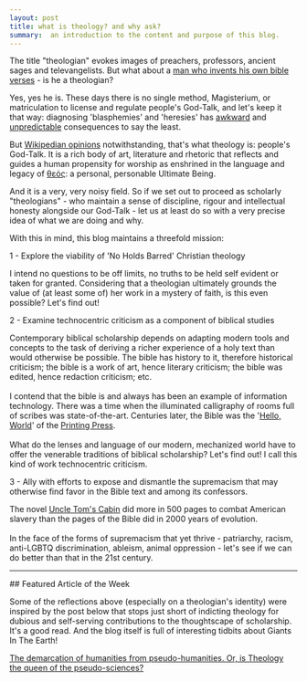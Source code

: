 ```yaml
---
layout: post
title: what is theology? and why ask?
summary:  an introduction to the content and purpose of this blog.
---
```


The title "theologian" evokes images of preachers, professors, ancient sages and televangelists.  But what about a <a href="http://www.cnn.com/2015/09/16/politics/donald-trump-bible-favorite-verse-2016-republican-debate/">man who invents his own bible verses</a> - is he a theologian?

Yes, yes he is.  These days there is no single method, Magisterium, or matriculation to license and regulate people's God-Talk, and let's keep it that way: diagnosing 'blasphemies' and 'heresies' has <a href="https://en.wikipedia.org/wiki/Phryne#Trial">awkward</a> and <a href="https://en.wikipedia.org/wiki/Martin_Luther#Excommunication">unpredictable</a> consequences to say the least.

But <a href="https://en.wikipedia.org/wiki/Theology">Wikipedian opinions</a> notwithstanding, that's what theology is: people's God-Talk.  It is a rich body of art, literature and rhetoric that reflects and guides a human propensity for worship as enshrined in the language and legacy of <A href="https://en.wiktionary.org/wiki/%CE%B8%CE%B5%CF%8C%CF%82">θεός</a>: a personal, personable Ultimate Being.

And it is a very, very noisy field.  So if we set out to proceed as scholarly "theologians" - who maintain a sense of discipline, rigour and intellectual honesty alongside our God-Talk - let us at least do so with a very precise idea of what we are doing and why.

With this in mind, this blog maintains a threefold mission:

1 - Explore the viability of 'No Holds Barred' Christian theology
<p class="message">
I intend no questions to be off limits, no truths to be held self evident or taken for granted.  Considering that a theologian ultimately grounds the value of (at least some of) her work in a mystery of faith, is this even possible? Let's find out!
</p>
2 - Examine technocentric criticism as a component of biblical studies
<p class="message">
Contemporary biblical scholarship depends on adapting modern tools and concepts to the task of deriving a richer experience of a holy text than would otherwise be possible.  The bible has history to it, therefore historical criticism; the bible is a work of art, hence literary criticism; the bible was edited, hence redaction criticism; etc.<br><br>
I contend that the bible is and always has been an example of information technology.  There was a time when the illuminated calligraphy of rooms full of scribes was state-of-the-art.  Centuries later, the Bible was the '<a href="https://en.wikipedia.org/wiki/%22Hello,_World!%22_program#History">Hello, World</a>' of the <a href="https://en.wikipedia.org/wiki/Gutenberg_Bible">Printing Press</a>.<br><br>
What do the lenses and language of our modern, mechanized world have to offer the venerable traditions of biblical scholarship? Let's find out! I call this kind of work technocentric criticism.
</p>

3 - Ally with efforts to expose and dismantle the supremacism that may otherwise find favor in the Bible text and among its confessors.
<p class="message">
The novel <a href="https://en.wikipedia.org/wiki/Uncle_Tom%27s_Cabin">Uncle Tom's Cabin</a> did more in 500 pages to combat American slavery than the pages of the Bible did in 2000 years of evolution.<br><br>
In the face of the forms of supremacism that yet thrive - patriarchy, racism, anti-LGBTQ discrimination, ableism, animal oppression - let's see if we can do better than that in the 21st century.
</p>

<hr>
## Featured Article of the Week

Some of the reflections above (especially on a theologian's identity) were inspired by the post below that stops just short of indicting theology for dubious and self-serving contributions to the thoughtscape of scholarship.  It's a good read.  And the blog itself is full of interesting tidbits about Giants In The Earth!

<a class="embedly-card" href="https://remnantofgiants.wordpress.com/2016/04/10/the-demarcation-of-humanities-from-pseudo-humanities-or-is-theology-the-queen-of-the-pseudo-sciences/#comments">The demarcation of humanities from pseudo-humanities. Or, is Theology the queen of the pseudo-sciences?</a>
<script async src="//cdn.embedly.com/widgets/platform.js" charset="UTF-8"></script>
